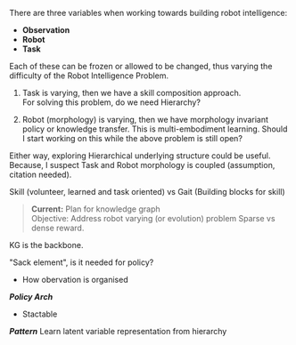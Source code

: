 
There are three variables when working towards building robot intelligence:

- **Observation**
- **Robot**
- **Task**

Each of these can be frozen or allowed to be changed, thus varying the difficulty of the Robot Intelligence Problem.

1. Task is varying, then we have a skill composition approach.  
For solving this problem, do we need Hierarchy? 

2. Robot (morphology) is varying, then we have morphology invariant policy or knowledge transfer. This is multi-embodiment learning.
Should I start working on this while the above problem is still open?

Either way, exploring Hierarchical underlying structure could be useful. Because, I suspect Task and Robot morphology is coupled (assumption, citation needed).

Skill (volunteer, learned and task oriented) vs Gait (Building blocks for skill) 

> **Current:** Plan for knowledge graph  
> Objective: Address robot varying (or evolution) problem
> Sparse vs dense reward.

KG is the backbone. 

"Sack element", is it needed for policy? 
- How obervation is organised
<!-- - In latent representation -->

***Policy Arch***
- Stactable



***Pattern***
Learn latent variable representation from hierarchy